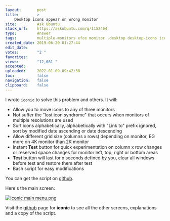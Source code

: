 ```yaml
---
layout:       post
title:        >
    Desktop icons appear on wrong monitor
site:         Ask Ubuntu
stack_url:    https://askubuntu.com/q/1152464
type:         Answer
tags:         multiple-monitors xfce monitor .desktop desktop-icons iconic
created_date: 2019-06-20 01:27:44
edit_date:    
votes:        "2 "
favorites:    
views:        "12,081 "
accepted:     
uploaded:     2022-01-09 09:42:38
toc:          false
navigation:   false
clipboard:    false
---
```


I wrote `iconic` to solve this problem and others. It will:

- Allow you to move icons to any of three monitors
- Not suffer the "lost icon syndrome" that occurs when monitors of multiple resolutions are used
- Sort icons alphabetically, alphabetically with "Link to" prefix ignored, sort by modified date ascending or date descending
- Allow different grid size (columns x rows) depending on monitor, EG more on 4K monitor than 2K monitor
- Instant **Test** button for quick experimentation on column x row changes or reserved space changes for monitor left, top, right or bottom areas
- **Test** button will last for x seconds defined by you, clear all windows before test and restore them after test
- Bash script for easy modifications

You can get the script on [github][1].

Here's the main screen:

[![iconic main menu.png][2]][2]

Visit the [github][1] page for **iconic** to see all the other screens, explanations and a copy of the script.


  [1]: https://github.com/WinEunuuchs2Unix/iconic
  [2]: https://i.stack.imgur.com/Q45Pz.png

